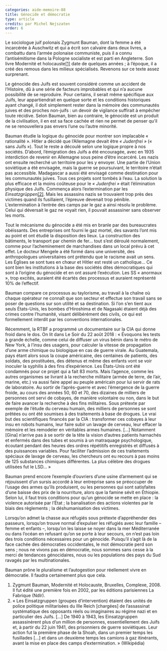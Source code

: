 ```yaml
---
categories: aide-memoire-88
title: Génocide et démocratie
type: article
credits: par Michel Nejszaten
order: 6
---
```

Le sociologue juif polonais Zygmunt Bauman, dont la femme a été incarcérée à Auschwitz et qui a écrit son calvaire dans deux livres, a combattu dans l’armée polonaise communiste, puis il a connu l’antisémitisme dans la Pologne socialiste et est parti en Angleterre. Son livre Modernité et holocauste[[1]](#footnote-1) date de quelques années ; à l’époque, il a créé des remous dans les milieux spécialisés. Revenons sur ce texte assez surprenant.

Le génocide des Juifs est souvent considéré comme un accident de l’Histoire, dû à une série de facteurs improbables et qui n’a aucune possibilité de se reproduire. Pour certains, il serait même spécifique aux Juifs, leur appartiendrait en quelque sorte et les conditions historiques ayant changé, il doit simplement rester dans la mémoire des communautés juives et des proches non-juifs : un devoir de vigilance suffirait à empêcher toute récidive. Selon Bauman, bien au contraire, le génocide est un produit de la civilisation, il en est sa face cachée et rien ne permet de penser qu’il ne se renouvellera pas envers l’une ou l’autre minorité.

Bauman étudie la logique du génocide pour montrer son implacable « rationalité ». Hitler a décidé que l’Allemagne devait être *« Judenfrei »* (« sans Juifs »). Tout le reste a découlé selon une logique propre à nos sociétés. D’abord, l’émigration des Juifs a été encouragée, avec en 1935 interdiction de revenir en Allemagne sous peine d’être incarcéré. Les nazis ont ensuite recherché un territoire pour les y envoyer. Une partie de l’Union soviétique a été envisagée, mais la guerre se poursuivant, le territoire n’était pas accessible. Madagascar a aussi été envisagé comme destination pour les communautés juives. Tous ces projets sont tombés à l’eau. La solution la plus efficace et la moins coûteuse pour le *« Judenfrei »* était l’élimination physique des Juifs. Commença alors l’extermination par les *Einsatzgrüppen*[[2]](#footnote-2). Mais les assassins nazis se trouvaient trop près des victimes quand ils fusillaient, l’épreuve devenait trop pénible. L’extermination à l’entrée des camps par le gaz a ainsi résolu le problème. Celui qui déversait le gaz ne voyait rien, il pouvait assassiner sans observer les morts.

Tout le mécanisme du génocide a été mis en branle par des bureaucrates obéissants. Des entreprises ont fourni le gaz mortel, des savants l’ont mis au point et ont étudié la disposition des lieux. La construction des bâtiments, le transport par chemin de fer… tout s’est déroulé normalement, comme pour l’acheminement de marchandises dans un local prévu à cet effet. Le docteur Mengele a été formé dans une université, des anthropologues universitaires ont prétendu que le racisme avait un sens. Les Églises se sont tues en chœur et Hitler est resté un catholique… Ce sont bien les institutions à la base des sociétés dites démocratiques qui sont à l’origine du génocide et en ont assuré l’exécution. Les SS « anormaux », trop excités, auraient été écartés des processus et auraient représenté 10% de l’effectif.

Bauman compare ce processus au taylorisme, au travail à la chaîne où chaque opérateur ne connaît que son secteur et effectue son travail sans se poser de questions sur son utilité et sa destination. Si l’on s’en tient aux seuls États-Unis, les bombes d’Hiroshima et de Nagasaki étaient déjà des crimes contre l’humanité, visant délibérément des civils, ce qui est formellement interdit par les conventions internationales.

Récemment, la RTBF a programmé un documentaire sur la CIA qui donne froid dans le dos. On lit dans Le Soir du 22 août 2018 : « Évoquons les tests à grande échelle, comme celui de diffuser un virus bénin dans le métro de New York, à l’insu des usagers, pour calculer la vitesse de propagation d’une arme chimique ou biologique en cas de guerre virale. Au Guatemala, pays étant alors sous la coupe américaine, des centaines de patients, des soldats, des prostituées, des détenus et même des enfants vont se voir inoculer la syphilis à des fins d’expérience. Les États-Unis ont été condamnés pour ce projet qui a fait 83 morts. Mais l’agence, comme les autres organismes se livrant à la recherche militaire (armée de terre, de l’air, marine, etc.) va aussi faire appel au peuple américain pour lui servir de rats de laboratoire. Au sortir de l’après-guerre et avec l’émergence de la guerre froide, au cours des années 50, 60 et 70, des dizaines de milliers de personnes ont servi de cobayes, de manière volontaire ou non, dans le but de faire avancer la recherche à des fins militaires. Sous prétexte par exemple de l’étude du cerveau humain, des milliers de personnes se sont prêtées ou ont été soumises à des traitements à base de drogues. Le vrai but des scientifiques financés par la CIA : transformer ces cobayes à leur insu en robots humains, leur faire subir un lavage de cerveau, leur effacer la mémoire et les remodeler en véritables armes humaines. […] Notamment [Gina] n’arrive pas à se sortir de la tête la vision d’autres patients harnachés et enfermés dans des tubes et soumis à un matraquage psychologique, écoutant pendant des heures des ordres répétitifs enregistrés et diffusés à des puissances variables. Pour faciliter l’admission de ces traitements spéciaux de lavage de cerveau, les chercheurs ont eu recours à pas moins de 125 substances chimiques différentes. La plus célèbre des drogues utilisées fut le LSD… »

Bauman prend encore l’exemple d’ouvriers d’une usine d’armement qui se réjouissent d’un sursis accordé à leur entreprise sans se préoccuper de l’usage des armes qu’ils produisent, ou les personnes qui sont satisfaites d’une baisse des prix de la nourriture, alors que la famine sévit en Éthiopie. Selon lui, il faut trois conditions pour qu’un génocide se mette en place : la violence autorisée par l’État ; la banalisation des actions violentes par le biais des règlements ; la déshumanisation des victimes.

Lorsqu’on admet la chasse aux réfugiés sous prétexte d’appréhender des passeurs, lorsqu’on trouve normal d’expulser les réfugiés avec leur famille – femme et enfants –, lorsqu’on les laisse se noyer dans la mer Méditerranée ou dans l’océan en refusant qu’on se porte à leur secours, on n’est pas loin des trois conditions nécessaires pour un génocide. Puisqu’il s’agit là de la face cachée des démocraties occidentales, le mot démocratie perd son sens ; nous ne vivons pas en démocratie, nous sommes sans cesse à la merci de tendances génocidaires, nous ou les populations des pays du Sud ravagés par les multinationales.

Bauman prône le pluralisme et l’autogestion pour réellement vivre en démocratie. Il faudra certainement plus que cela.

1. Zygmunt Bauman, Modernité et Holocauste, Bruxelles, Complexe, 2008. Il fut édité une première fois en 2002, par les éditions parisiennes La Fabrique (Ndlr).
2. « Les Einsatzgruppen  (groupes d‘intervention) étaient des unités de police politique militarisées du IIIe Reich [chargées] de l’assassinat systématique des opposants réels ou imaginaires au régime nazi et en particulier des Juifs. […] De 1940 à 1943, les Einsatzgruppen assassinèrent plus d’un million de personnes, essentiellement des Juifs et, à partir du 22 juin 1941, des prisonniers de guerre soviétiques. Leur action fut la première phase de la Shoah, dans un premier temps les fusillades […] et dans un deuxième temps les camions à gaz itinérants, avant la mise en place des camps d’extermination. » (Wikipédia)